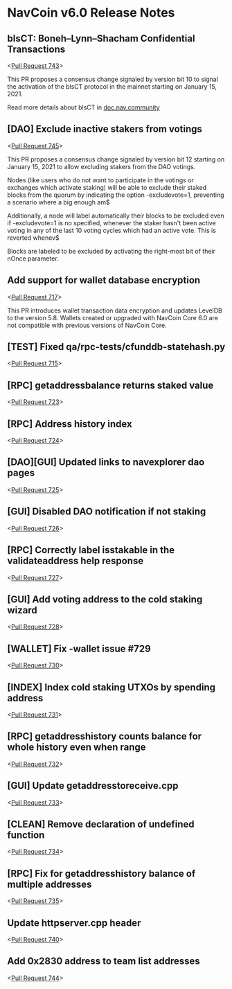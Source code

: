 # NavCoin v6.0 Release Notes

## blsCT: Boneh–Lynn–Shacham Confidential Transactions

<[Pull Request 743](https://github.com/navcoin/navcoin-core/pull/743)>

This PR proposes a consensus change signaled by version bit 10 to signal the activation of the blsCT protocol in the mainnet starting on January 15, 2021.

Read more details about blsCT in [doc.nav.community](https://doc.nav.community/blsct.html)

## [DAO] Exclude inactive stakers from votings

<[Pull Request 745](https://github.com/navcoin/navcoin-core/pull/745)>

This PR proposes a consensus change signaled by version bit 12 starting on January 15, 2021 to allow excluding stakers from the DAO votings.

Nodes (like users who do not want to participate in the votings or exchanges which activate staking) will be able to exclude their staked blocks from the quorum by indicating the option -excludevote=1, preventing a scenario where a big enough am$

Additionally, a node will label automatically their blocks to be excluded even if -excludevote=1 is no specified, whenever the staker hasn't been active voting in any of the last 10 voting cycles which had an active vote. This is reverted whenev$

Blocks are labeled to be excluded by activating the right-most bit of their nOnce parameter.

## Add support for wallet database encryption

<[Pull Request 717](https://github.com/navcoin/navcoin-core/pull/717)>

This PR introduces wallet transaction data encryption and updates LevelDB to the version 5.8. Wallets created or upgraded with NavCoin Core 6.0 are not compatible with previous versions of NavCoin Core.

## [TEST] Fixed qa/rpc-tests/cfunddb-statehash.py

<[Pull Request 715](https://github.com/navcoin/navcoin-core/pull/715)>

## [RPC] getaddressbalance returns staked value

<[Pull Request 723](https://github.com/navcoin/navcoin-core/pull/723)>

## [RPC] Address history index

<[Pull Request 724](https://github.com/navcoin/navcoin-core/pull/724)>

## [DAO][GUI] Updated links to navexplorer dao pages

<[Pull Request 725](https://github.com/navcoin/navcoin-core/pull/725)>

## [GUI] Disabled DAO notification if not staking

<[Pull Request 726](https://github.com/navcoin/navcoin-core/pull/726)>

## [RPC] Correctly label isstakable in the validateaddress help response

<[Pull Request 727](https://github.com/navcoin/navcoin-core/pull/727)>

## [GUI] Add voting address to the cold staking wizard

<[Pull Request 728](https://github.com/navcoin/navcoin-core/pull/728)>

## [WALLET] Fix -wallet issue #729

<[Pull Request 730](https://github.com/navcoin/navcoin-core/pull/730)>

## [INDEX] Index cold staking UTXOs by spending address

<[Pull Request 731](https://github.com/navcoin/navcoin-core/pull/731)>

## [RPC] getaddresshistory counts balance for whole history even when range

<[Pull Request 732](https://github.com/navcoin/navcoin-core/pull/732)>

## [GUI] Update getaddresstoreceive.cpp

<[Pull Request 733](https://github.com/navcoin/navcoin-core/pull/733)>

## [CLEAN] Remove declaration of undefined function

<[Pull Request 734](https://github.com/navcoin/navcoin-core/pull/734)>

## [RPC] Fix for getaddresshistory balance of multiple addresses

<[Pull Request 735](https://github.com/navcoin/navcoin-core/pull/735)>

## Update httpserver.cpp header

<[Pull Request 740](https://github.com/navcoin/navcoin-core/pull/740)>

## Add 0x2830 address to team list addresses

<[Pull Request 744](https://github.com/navcoin/navcoin-core/pull/744)>

